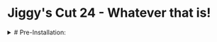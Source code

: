 # Jiggy's Cut 24 - Whatever that is!

<details>
<summary># Pre-Installation:</summary>

| Step | Step |
|-----:|-----------|
|     1| Do this |
|     2| Do that     |
|     3| Do whatever       |

</details>
